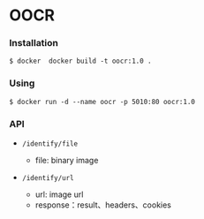 # OOCR

### Installation

```shell
$ docker  docker build -t oocr:1.0 .
```

### Using

```shell
$ docker run -d --name oocr -p 5010:80 oocr:1.0
```

### API

- `/identify/file`
   - file: binary image

- `/identify/url`
  - url: image url
  - response：result、headers、cookies